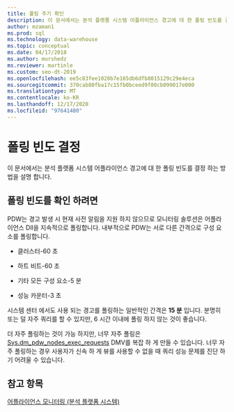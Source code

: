 ```yaml
---
title: 폴링 주기 확인
description: 이 문서에서는 분석 플랫폼 시스템 어플라이언스 경고에 대 한 폴링 빈도를 결정 하는 방법을 설명 합니다.
author: mzaman1
ms.prod: sql
ms.technology: data-warehouse
ms.topic: conceptual
ms.date: 04/17/2018
ms.author: murshedz
ms.reviewer: martinle
ms.custom: seo-dt-2019
ms.openlocfilehash: ee5c83fee1028b7e165db6dfb8015129c29e4eca
ms.sourcegitcommit: 370cab80fba17c15fb0bceed9f80cb099017e000
ms.translationtype: MT
ms.contentlocale: ko-KR
ms.lasthandoff: 12/17/2020
ms.locfileid: "97641480"
---
```

# <a name="determine-polling-frequency"></a>폴링 빈도 결정
이 문서에서는 분석 플랫폼 시스템 어플라이언스 경고에 대 한 폴링 빈도를 결정 하는 방법을 설명 합니다.  
  
## <a name="to-determine-the-polling-frequency"></a>폴링 빈도를 확인 하려면  
PDW는 경고 발생 시 현재 사전 알림을 지원 하지 않으므로 모니터링 솔루션은 어플라이언스 Dll을 지속적으로 폴링합니다.  내부적으로 PDW는 서로 다른 간격으로 구성 요소를 폴링합니다.  
  
-   클러스터-60 초  
  
-   하트 비트-60 초  
  
-   기타 모든 구성 요소-5 분  
  
-   성능 카운터-3 초  
  
시스템 센터 에서도 사용 되는 경고를 폴링하는 일반적인 간격은 **15 분** 입니다.  분명히 또는 덜 자주 쿼리를 할 수 있지만, 6 시간 이내에 폴링 하지 않는 것이 좋습니다.  
  
더 자주 폴링하는 것이 가능 하지만, 너무 자주 폴링은 [Sys.dm_pdw_nodes_exec_requests](../relational-databases/system-dynamic-management-views/sys-dm-exec-requests-transact-sql.md) DMV를 복잡 하 게 만들 수 있습니다.  너무 자주 폴링하는 경우 사용자가 신속 하 게 뷰를 사용할 수 없을 때 쿼리 성능 문제를 진단 하기 어려울 수 있습니다.  
  
## <a name="see-also"></a>참고 항목  
<!-- MISSING LINKS [Common Metadata Query Examples &#40;SQL Server PDW&#41;](../sqlpdw/common-metadata-query-examples-sql-server-pdw.md)  -->  
[어플라이언스 모니터링 &#40;분석 플랫폼 시스템&#41;](appliance-monitoring.md)  
